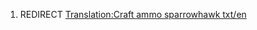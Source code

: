 1.  REDIRECT [Translation:Craft ammo sparrowhawk
    txt/en](Translation:Craft_ammo_sparrowhawk_txt/en "wikilink")